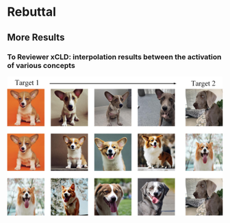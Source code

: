 
# Rebuttal



## More Results

###  To Reviewer xCLD: interpolation results between the activation of various concepts

![image](https://github.com/anonymouscones/anonymous/blob/main/assets/interpolation.jpg)
